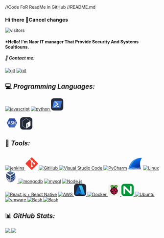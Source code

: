 //Code FoR ReadMe in GitHub //README.md

### Hi there 👋Cancel changes

![visitors](https://visitor-badge.laobi.icu/badge?page_id=NaorDaga.NaorDaga)

####  *Hello! I'm Naor IT manager That Provide Security And Systems Soultiouns.

##### 💬 Contact me:
<a href="https://www.linkedin.com/in/naor-daga-74239b246/" target="git"> <img src="https://img.shields.io/badge/LinkedIn-0077B5?style=for-the-badge&logo=linkedin&logoColor=white" alt="git"></a> <a href="mailto:Naordaga@gmail.com" target="git"> <img src="https://img.shields.io/badge/Gmail-D14836?style=for-the-badge&logo=gmail&logoColor=white" alt="git"></a>

## 💻 *Programming Languages:*

<a href="https://developer.mozilla.org/he/docs/Web/JavaScript" title="JavaScript"> <img src="https://github.com/tomchen/stack-icons/blob/master/logos/javascript.svg" alt="javascript" width="40" height="40"/></a>
<a href="https://www.python.org" title="Python"> <img src="https://github.com/tomchen/stack-icons/blob/master/logos/python.svg" alt="python" width="40" height="40"/> 
<a href="https://www.python.org" title="PowerShell"> <img src="https://github.com/tandpfun/skill-icons/blob/main/icons/Powershell-Dark.svg" alt="python" width="40" height="40"/>  </a>    
</a>



<a href="https://www.asm-smt.com/en/" title="Assembly"> <img src="https://github.com/Jewgah/MyIcons/blob/master/assembly.png" alt="ASM" width="45" height="45"/></a>
<a href="https://www.Bash.com" title="Bash"> <img src="https://github.com/tandpfun/skill-icons/blob/main/icons/Bash-Dark.svg" alt="Bash" width="40" height="40"/>  </a>

## 🧰 *Tools:*
<br />
<a href="https://www.jenkins.io" title="jenkins"> <img src="https://github.com/tomchen/stack-icons/blob/master/logos/jenkins.svg" alt="jenkins" width="40" height="40"/>  </a>
<a href="https://git-scm.com/" title="Git"> <img src="https://github.com/Jewgah/MyIcons/blob/master/git.svg" alt="Git" width="40" height="40"/>  </a>
<a href="https://git-scm.com/" title="GitHub"> <img src="https://upload.wikimedia.org/wikipedia/commons/thumb/a/ae/Github-desktop-logo-symbol.svg/1024px-Github-desktop-logo-symbol.svg.png" alt="GitHub" width="40" height="40"/>  </a>
<a href="https://code.visualstudio.com/" title="Visual Studio Code"> <img src="https://github.com/tomchen/stack-icons/blob/master/logos/visual-studio-code.svg" alt="Visual Studio Code" width="40" height="40"/>  </a>
<a href="https://www.jetbrains.com/pycharm/" title="PyCharm"> <img src="https://github.com/tomchen/stack-icons/blob/master/logos/pycharm.svg" alt="PyCharm" width="40" height="40"/></a>
<a href="https://www.wireshark.org/" title="WireShark"> <img src="https://github.com/Jewgah/MyIcons/blob/master/Wireshark.png" alt="WireShark" width="45" height="40"/></a>
<a href="https://en.wikipedia.org/wiki/Linux" title="Linux"> <img src="https://github.com/tomchen/stack-icons/blob/master/logos/linux-tux.svg" alt="Linux" width="40" height="40"/></a>
<a href="https://www.virtualbox.org/" title="Oracle VM VirtualBox"> <img src="https://github.com/Jewgah/MyIcons/blob/master/Virtualbox_logo.png" alt="VirtualBox" width="40" height="40"/>  </a>
<a href="https://www.mongodb.com/" title="MongoDB"> <img src="https://img.icons8.com/color/50/000000/mongodb.png" alt="mongodb" width="40" height="40"/></a>
<a href="https://www.mysql.com/" title="MySQL"> <img src="https://github.com/tomchen/stack-icons/blob/master/logos/mysql.svg" alt="mysql" width="40" height="40"/></a>
<a href="https://nodejs.org/en/" title="Node.js"> <img src="https://github.com/tomchen/stack-icons/blob/master/logos/nodejs.svg" alt="Node.js" width="40" height="40"/></a>
<br />
<a href="https://reactjs.org/" title="React.js + React Native"> <img src="https://github.com/tomchen/stack-icons/blob/master/logos/react.svg" alt="React.js + React Native" width="40" height="40"/></a>
<a href="https://www.AWS.com" title="AWS"> <img src="https://github.com/tomchen/stack-icons/blob/master/logos/aws.svg" alt="AWS" width="40" height="40"/>  </a>
<a href="https://www.azure.com" title="azure"> <img src="https://github.com/tandpfun/skill-icons/blob/main/icons/Azure-Dark.svg" alt="azure" width="40" height="40"/>  </a>
<a href="https://www.Docker.com" title="Docker"> <img src="https://github.com/tomchen/stack-icons/blob/master/logos/docker-icon.svg" alt="Docker" width="40" height="40"/>  </a>
<a href="https://www.raspberrypi.org/" title="PI"> <img src="https://github.com/tandpfun/skill-icons/blob/main/icons/RaspberryPi-Light.svg" alt="PI" width="40" height="40"/>  </a>
<a href="https://www.nginx.com" title="nginx"> <img src="https://github.com/tandpfun/skill-icons/blob/main/icons/Nginx.svg" alt="nginx" width="40" height="40"/>  </a>
<a href="https://www.Ubuntu.com" title="Ubuntu"> <img src="https://github.com/bwks/vendor-icons-svg/blob/master/ubuntu.svg" alt="Ubuntu" width="40" height="40"/>  </a>
<a href="https://www.vmware-vsphere.com" title="Bash"> <img src="https://github.com/bwks/vendor-icons-svg/blob/master/vmware-vsphere.svg" alt="vmware" width="40" height="40"/>  </a>
<a href="https://www.Windows.com" title="Bash"> <img src="https://github.com/bwks/vendor-icons-svg/blob/master/windows-generic.svg" alt="Bash" width="40" height="40"/>  </a>
<a href="https://www.cisco.com" title="Bash"> <img src="https://github.com/bwks/vendor-icons-svg/blob/master/cisco-blue.svg" alt="Bash" width="40" height="40"/>  </a>




## 📊 *GitHub Stats:*
<a href="https://github.com/anuraghazra/convoychat">
  <img align="center" src="https://github-readme-stats.vercel.app/api?username=NaorDaga&show_icons=true&theme=tokyonight&layout=compact&line_height=20" />
</a>
<a href="https://github.com/anuraghazra/github-readme-stats">
  <img align="center" src="https://github-readme-stats.vercel.app/api/top-langs/?username=NaorDaga&langs_count=6&theme=tokyonight&layout=compact" />
</a>

<!--
**NaorDaga/NaorDaga** is a ✨ _special_ ✨ repository because its `README.md` (this file) appears on your GitHub profile.
Here are some ideas to get you started:
- 🔭 I’m currently working on ...
- 🌱 I’m currently learning ...
- 👯 I’m looking to collaborate on ...
- 🤔 I’m looking for help with ...
- 💬 Ask me about ...
- 📫 How to reach me: ...
- 😄 Pronouns: ...
- ⚡ Fun fact: ...
-->
